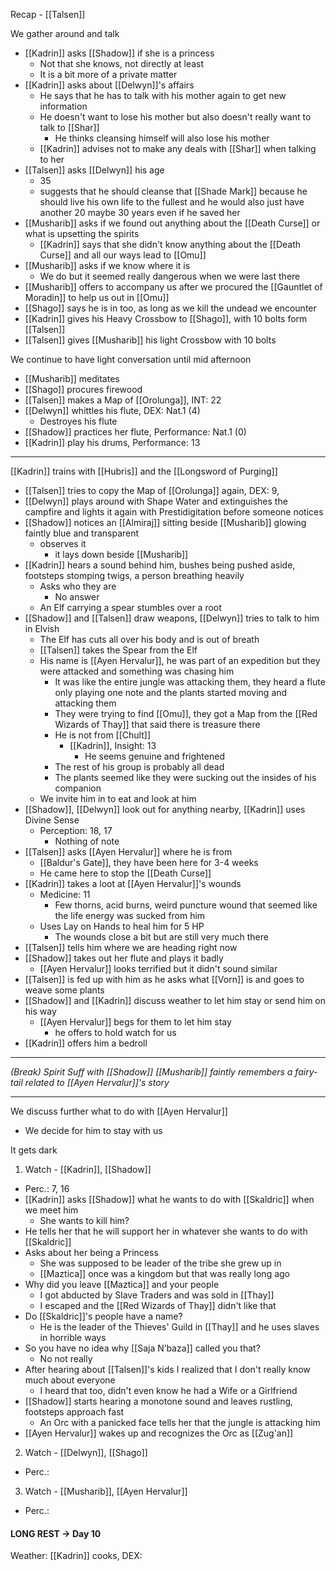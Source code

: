 Recap - [[Talsen]]

We gather around and talk
- [[Kadrin]] asks [[Shadow]] if she is a princess
	- Not that she knows, not directly at least
	- It is a bit more of a private matter
- [[Kadrin]] asks about [[Delwyn]]'s affairs
	- He says that he has to talk with his mother again to get new information
	- He doesn't want to lose his mother but also doesn't really want to talk to [[Shar]]
		- He thinks cleansing himself will also lose his mother
	- [[Kadrin]] advises not to make any deals with [[Shar]] when talking to her
- [[Talsen]] asks [[Delwyn]] his age
	- 35
	- suggests that he should cleanse that [[Shade Mark]] because he should live his own life to the fullest and he would also just have another 20 maybe 30 years even if he saved her
- [[Musharib]] asks if we found out anything about the [[Death Curse]] or what is upsetting the spirits
	- [[Kadrin]] says that she didn't know anything about the [[Death Curse]] and all our ways lead to [[Omu]]
- [[Musharib]] asks if we know where it is
	-  We do but it seemed really dangerous when we were last there
- [[Musharib]] offers to accompany us after we procured the [[Gauntlet of Moradin]] to help us out in [[Omu]]
- [[Shago]] says he is in too, as long as we kill the undead we encounter
- [[Kadrin]] gives his Heavy Crossbow to [[Shago]], with 10 bolts form [[Talsen]]
- [[Talsen]] gives [[Musharib]] his light Crossbow with 10 bolts

We continue to have light conversation until mid afternoon
- [[Musharib]] meditates
- [[Shago]] procures firewood
- [[Talsen]] makes a Map of [[Orolunga]], INT: 22
- [[Delwyn]] whittles his flute, DEX: Nat.1 (4)
	- Destroyes his flute
- [[Shadow]] practices her flute, Performance: Nat.1 (0)
- [[Kadrin]] play his drums, Performance: 13
---
[[Kadrin]] trains with [[Hubris]] and the [[Longsword of Purging]]
- [[Talsen]] tries to copy the Map of [[Orolunga]] again, DEX: 9, 
- [[Delwyn]] plays around with Shape Water and extinguishes the campfire and lights it again with Prestidigitation before someone notices
- [[Shadow]] notices an [[Almiraj]] sitting beside [[Musharib]] glowing faintly blue and transparent
	- observes it
		- it lays down beside [[Musharib]]
- [[Kadrin]] hears a sound behind him, bushes being pushed aside, footsteps stomping twigs, a person breathing heavily
	- Asks who they are
		- No answer
	- An Elf carrying a spear stumbles over a root
- [[Shadow]] and [[Talsen]] draw weapons, [[Delwyn]] tries to talk to him in Elvish
	- The Elf has cuts all over his body and is out of breath
	- [[Talsen]] takes the Spear from the Elf
	- His name is [[Ayen Hervalur]], he was part of an expedition but they were attacked and something was chasing him
		- It was like the entire jungle was attacking them, they heard a flute only playing one note and the plants started moving and attacking them
		- They were trying to find [[Omu]], they got a Map from the [[Red Wizards of Thay]] that said there is treasure there
		- He is not from [[Chult]]
			- [[Kadrin]], Insight: 13
				- He seems genuine and frightened
		- The rest of his group is probably all dead
		- The plants seemed like they were sucking out the insides of his companion
	- We invite him in to eat and look at him
- [[Shadow]], [[Delwyn]] look out for anything nearby, [[Kadrin]] uses Divine Sense
	- Perception: 18, 17
		- Nothing of note
- [[Talsen]] asks [[Ayen Hervalur]] where he is from
	- [[Baldur's Gate]], they have been here for 3-4 weeks
	- He came here to stop the [[Death Curse]]
- [[Kadrin]] takes a loot at [[Ayen Hervalur]]'s wounds
	- Medicine: 11
		- Few thorns, acid burns, weird puncture wound that seemed like the life energy was sucked from him
	- Uses Lay on Hands to heal him for 5 HP
		- The wounds close a bit but are still very much there
- [[Talsen]] tells him where we are heading right now
- [[Shadow]] takes out her flute and plays it badly
	- [[Ayen Hervalur]] looks terrified but it didn't sound similar
- [[Talsen]] is fed up with him as he asks what [[Vorn]] is and goes to weave some plants
- [[Shadow]] and [[Kadrin]] discuss weather to let him stay or send him on his way
	- [[Ayen Hervalur]] begs for them to let him stay
		- he offers to hold watch for us
- [[Kadrin]] offers him a bedroll
---
_(Break)_
_Spirit Suff with [[Shadow]]_
_[[Musharib]] faintly remembers a fairy-tail related to [[Ayen Hervalur]]'s story_

---
We discuss further what to do with [[Ayen Hervalur]]
- We decide for him to stay with us

It gets dark

1. Watch - [[Kadrin]], [[Shadow]]
- Perc.: 7, 16
- [[Kadrin]] asks [[Shadow]] what he wants to do with [[Skaldric]] when we meet him
	- She wants to kill him?
- He tells her that he will support her in whatever she wants to do with [[Skaldric]]
- Asks about her being a Princess
	- She was supposed to be leader of the tribe she grew up in
	- [[Maztica]] once was a kingdom but that was really long ago
- Why did you leave [[Maztica]] and your people
	- I got abducted by Slave Traders and was sold in [[Thay]]
	- I escaped and the [[Red Wizards of Thay]] didn't like that
- Do [[Skaldric]]'s people have a name?
	- He is the leader of the Thieves' Guild in [[Thay]] and he uses slaves in horrible ways
- So you have no idea why [[Saja N’baza]] called you that?
	- No not really
- After hearing about [[Talsen]]'s kids I realized that I don't really know much about everyone
	- I heard that too, didn't even know he had a Wife or a Girlfriend
- [[Shadow]] starts hearing a monotone sound and leaves rustling, footsteps approach fast
	- An Orc with a panicked face tells her that the jungle is attacking him
- [[Ayen Hervalur]] wakes up and recognizes the Orc as [[Zug'an]]

2. Watch - [[Delwyn]], [[Shago]]
- Perc.: 

3. Watch -  [[Musharib]], [[Ayen Hervalur]]
- Perc.: 

#### LONG REST -> Day 10
Weather:
[[Kadrin]] cooks, DEX: 